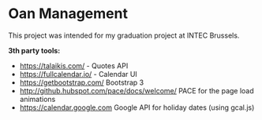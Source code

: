 # Oan Management
This project was intended for my graduation project at INTEC Brussels.

**3th party tools:**
- https://talaikis.com/ - Quotes API
- https://fullcalendar.io/ - Calendar UI
- https://getbootstrap.com/ Bootstrap 3
- http://github.hubspot.com/pace/docs/welcome/ PACE for the page
load animations
- https://calendar.google.com Google API for holiday dates (using gcal.js)